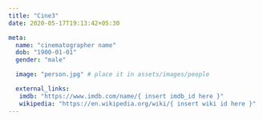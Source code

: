 ```yaml
---
title: "Cine3"
date: 2020-05-17T19:13:42+05:30

meta:
  name: "cinematographer name"
  dob: "1900-01-01"
  gender: "male"

  image: "person.jpg" # place it in assets/images/people

  external_links:
   imdb: "https://www.imdb.com/name/{ insert imdb_id here }"
   wikipedia: "https://en.wikipedia.org/wiki/{ insert wiki id here }"
---
```

